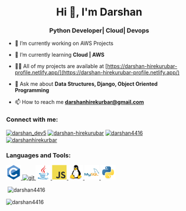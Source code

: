 <h1 align="center">Hi 👋, I'm Darshan</h1>
<h3 align="center">Python Developer| Cloud| Devops </h3>


- 🔭 I’m currently working on AWS Projects

- 🌱 I’m currently learning **Cloud | AWS**

- 👨‍💻 All of my projects are available at [https://darshan-hirekurubar-profile.netlify.app/](https://darshan-hirekurubar-profile.netlify.app/)

- 💬 Ask me about **Data Structures, Django, Object Oriented Programming**

- 📫 How to reach me **darshanhirekurbar@gmail.com**

<h3 align="left">Connect with me:</h3>
<p align="left">
<a href="https://twitter.com/darshan_dev5" target="blank"><img align="center" src="https://raw.githubusercontent.com/rahuldkjain/github-profile-readme-generator/master/src/images/icons/Social/twitter.svg" alt="darshan_dev5" height="30" width="40" /></a>
<a href="https://linkedin.com/in/darshan-hirekurubar" target="blank"><img align="center" src="https://raw.githubusercontent.com/rahuldkjain/github-profile-readme-generator/master/src/images/icons/Social/linked-in-alt.svg" alt="darshan-hirekurubar" height="30" width="40" /></a>
<a href="https://www.leetcode.com/darshan4416" target="blank"><img align="center" src="https://raw.githubusercontent.com/rahuldkjain/github-profile-readme-generator/master/src/images/icons/Social/leet-code.svg" alt="darshan4416" height="30" width="40" /></a>
<a href="https://auth.geeksforgeeks.org/user/darshanhirekurbar" target="blank"><img align="center" src="https://raw.githubusercontent.com/rahuldkjain/github-profile-readme-generator/master/src/images/icons/Social/geeks-for-geeks.svg" alt="darshanhirekurbar" height="30" width="40" /></a>
</p>

<h3 align="left">Languages and Tools:</h3>
<p align="left"> <a href="https://www.cprogramming.com/" target="_blank"> <img src="https://raw.githubusercontent.com/devicons/devicon/master/icons/c/c-original.svg" alt="c" width="40" height="40"/>  </a> <a href="https://git-scm.com/" target="_blank"> <img src="https://www.vectorlogo.zone/logos/git-scm/git-scm-icon.svg" alt="git" width="40" height="40"/> </a> <a href="https://www.java.com" target="_blank"> <img src="https://raw.githubusercontent.com/devicons/devicon/master/icons/java/java-original.svg" alt="java" width="40" height="40"/> </a> <a href="https://developer.mozilla.org/en-US/docs/Web/JavaScript" target="_blank"> <img src="https://raw.githubusercontent.com/devicons/devicon/master/icons/javascript/javascript-original.svg" alt="javascript" width="40" height="40"/> </a> <a href="https://www.linux.org/" target="_blank"> <img src="https://raw.githubusercontent.com/devicons/devicon/master/icons/linux/linux-original.svg" alt="linux" width="40" height="40"/> </a> <a href="https://www.mysql.com/" target="_blank"> <img src="https://raw.githubusercontent.com/devicons/devicon/master/icons/mysql/mysql-original-wordmark.svg" alt="mysql" width="40" height="40"/> </a> <a href="https://www.python.org" target="_blank"> <img src="https://raw.githubusercontent.com/devicons/devicon/master/icons/python/python-original.svg" alt="python" width="40" height="40"/> </a> </p>

<!-- <p><img align="left" src="https://github-readme-stats.vercel.app/api/top-langs?username=darshan4416&show_icons=true&locale=en&layout=compact" alt="darshan4416" /></p> -->

<p>&nbsp;<img align="center" src="https://github-readme-stats.vercel.app/api?username=darshan4416&show_icons=true&locale=en" alt="darshan4416" /></p>

<p><img align="center" src="https://github-readme-streak-stats.herokuapp.com/?user=darshan4416&" alt="darshan4416" /></p>
